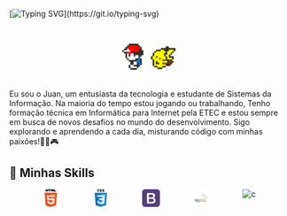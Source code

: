 [![Typing SVG](https://readme-typing-svg.demolab.com?font=Fira+Code&weight=11100&size=30&duration=3000&pause=1000&color=D20700&center=true&width=1000&lines=%F0%9F%8E%B8+Salve%2C+meu+nome+%C3%A9+Juan!;Seja+bem-vindo(a)!!)](https://git.io/typing-svg)
##
<br>
<div align="center" dir="auto">
  <animated-image data-catalyst="" style="width: 100px;">
    <a target="_blank" rel="noopener noreferrer" href="buba.gif">
      <img width="100px"src="5FBP.gif" style="max-width: 50%; display: inline-block;" data-target="animated-image.originalImage">
    </a>
    <span class="AnimatedImagePlayer" data-target="animated-image.player" hidden="">
      <a data-target="animated-image.replacedLink" class="AnimatedImagePlayer-images" href="5FBP.gif" target="_blank">
        <span data-target="animated-image.imageContainer">
          <img data-target="animated-image.replacedImage" alt="Bulbassauro" class="AnimatedImagePlayer-animatedImage" src="buba.gif" style="display: block; opacity: 1;">
        </span>
      </a>
    </span>
  </animated-image>
</div>
</div>

<br>
<div >
  <p align-itens:center text-align:center>  Eu sou o Juan, um entusiasta da tecnologia e estudante de Sistemas da Informação. Na maioria do tempo estou jogando ou trabalhando, Tenho formação técnica em Informática para Internet pela ETEC e estou sempre em busca de novos desafios no mundo do desenvolvimento. Sigo explorando e aprendendo a cada dia, misturando código com minhas paixões!🚀🎸🎮</p>
</div>


## 🚀 Minhas Skills
<div style="display: flex; justify-content: space-evenly;">
  <img height="32" src="https://raw.githubusercontent.com/github/explore/80688e429a7d4ef2fca1e82350fe8e3517d3494d/topics/html/html.png" alt="HTML5"/>
  <img height="32" src="https://raw.githubusercontent.com/github/explore/80688e429a7d4ef2fca1e82350fe8e3517d3494d/topics/css/css.png" alt="CSS"/>
  <img height="32" src="https://raw.githubusercontent.com/github/explore/80688e429a7d4ef2fca1e82350fe8e3517d3494d/topics/bootstrap/bootstrap.png" alt="Bootstrap"/>
  <img height="32" src="https://raw.githubusercontent.com/github/explore/80688e429a7d4ef2fca1e82350fe8e3517d3494d/topics/mysql/mysql.png" alt="MySQL"/>
  <img height="32" src="https://cdn.iconscout.com/icon/free/png-512/c-programming-569564.png" alt="c"/>
</div>
